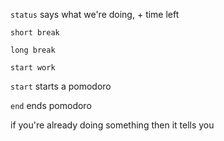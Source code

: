 `status` says what we're doing, + time left

`short break`

`long break`

`start work`

`start` starts a pomodoro

`end` ends pomodoro

if you're already doing something then it tells you
